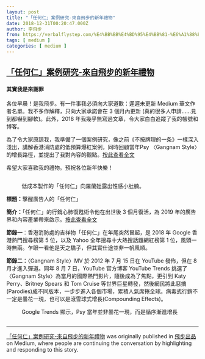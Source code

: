 ```yaml
---
layout: post
title: "「任何仁」案例研究-來自飛步的新年禮物"
date: 2018-12-31T00:20:47.000Z
author: 李飛步
from: https://verbalflystep.com/%E4%BB%BB%E4%BD%95%E4%BB%81-%E6%A1%88%E4%BE%8B%E7%A0%94%E7%A9%B6-%E4%BE%86%E8%87%AA%E9%A3%9B%E6%AD%A5%E7%9A%84%E6%96%B0%E5%B9%B4%E7%A6%AE%E7%89%A9-5508e687bcc0?source=rss-7e0de79fece------2
tags: [ medium ]
categories: [ medium ]
---
```

<!--1546215647000-->
[「任何仁」案例研究-來自飛步的新年禮物](https://verbalflystep.com/%E4%BB%BB%E4%BD%95%E4%BB%81-%E6%A1%88%E4%BE%8B%E7%A0%94%E7%A9%B6-%E4%BE%86%E8%87%AA%E9%A3%9B%E6%AD%A5%E7%9A%84%E6%96%B0%E5%B9%B4%E7%A6%AE%E7%89%A9-5508e687bcc0?source=rss-7e0de79fece------2)
------

<div>
<h4>其實我是來謝罪</h4><p>各位早晨！是我飛步。有一件事我必須向大家道歉：遲遲未更新 Medium 華文作者名單。我不多作解釋，只向大家承諾會在 3 個月內更新 (真的很多人申請……見到都嚇到腳軟)。此外，2018 年我幾乎無寫過文章，令大家白白追蹤了我的帳號和博客。</p><p>為了令大家原諒我，我準備了一個案例研究，像之前《不按牌理的一条》一樣深入淺出，講解香港消防處的低預算爆紅案例，同時回顧當年Psy 〈Gangnam Style〉的增長路徑，並提出了我對內容的觀點。<a href="https://verbalflystep.com/%E4%BB%BB%E4%BD%95%E4%BB%81-%E6%AD%8C%E8%A9%9E-%E6%83%A1%E6%90%9E-%E5%B7%A6%E6%89%8B-%E5%8F%B3%E6%89%8B-%E5%AE%A3%E5%82%B3%E7%89%87-%E6%B6%88%E9%98%B2%E8%99%95-%E5%85%A7%E5%AE%B9-%E8%A1%8C%E9%8A%B7-%E6%A1%88%E4%BE%8B-8fafdd6ebeda?utm_source=medium-letters">按此查看全文</a></p><p>希望大家喜歡我的禮物。預祝各位新年快樂！</p><figure><img alt="" src="https://cdn-images-1.medium.com/max/1024/1*gbDBP9FxBaoRstFW0GrP3A.jpeg" /></figure><figure><img alt="" src="https://cdn-images-1.medium.com/max/1024/1*N2X-UKKS_brJLxYauP2-EQ.jpeg" /><figcaption>低成本製作的「任何仁」向羅蘭姐露出性感小肚腩。</figcaption></figure><p><strong>標題：</strong>擊醒廣告人的「任何仁」</p><p><strong>簡介：</strong>「任何仁」的行銷心肺復甦術令他在出世後 3 個月復活，為 2019 年的廣告界和內容產業帶來啟示。<a href="https://verbalflystep.com/%E4%BB%BB%E4%BD%95%E4%BB%81-%E6%AD%8C%E8%A9%9E-%E6%83%A1%E6%90%9E-%E5%B7%A6%E6%89%8B-%E5%8F%B3%E6%89%8B-%E5%AE%A3%E5%82%B3%E7%89%87-%E6%B6%88%E9%98%B2%E8%99%95-%E5%85%A7%E5%AE%B9-%E8%A1%8C%E9%8A%B7-%E6%A1%88%E4%BE%8B-8fafdd6ebeda?utm_source=medium-letters">按此查看全文</a></p><p><strong>節錄一</strong>：香港消防處的吉祥物「任何仁」在年尾突然冒起，是 2018 年 Google 香港熱門搜尋榜第 5 位，以及 Yahoo 全年搜尋十大熱搜話題網紅榜第 1 位，風頭一時無兩。乍眼一看他是天之驕子，但其實仕途並非一帆風順。</p><p><strong>節錄二：</strong>〈Gangnam Style〉MV 於 2012 年 7 月 15 日在 YouTube 發佈，但在 8 月才進入彈道。同年 8 月 7 日，YouTube 官方博客 YouTube Trends 挑選了〈Gangnam Style〉為當月的國際熱門影片，隨後成為了焦點，更引到 Katy Perry、Britney Spears 和 Tom Cruise 等世界巨星轉發，然後網民將此惡搞(Parodies)成不同版本，一步步進入各個市場，累積人氣席捲全球。病毒式行銷不一定是曇花一現，也可以是滾雪球式增長(Compounding Effects)。</p><figure><img alt="" src="https://cdn-images-1.medium.com/max/1024/1*WGGbsxow2hKwMDRCvdw8Og.jpeg" /><figcaption>Google Trends 顯示，Psy 當年並非曇花一現，而是循序漸進增長</figcaption></figure><img src="https://medium.com/_/stat?event=post.clientViewed&referrerSource=full_rss&postId=5508e687bcc0" width="1" height="1" alt=""><hr><p><a href="https://verbalflystep.com/%E4%BB%BB%E4%BD%95%E4%BB%81-%E6%A1%88%E4%BE%8B%E7%A0%94%E7%A9%B6-%E4%BE%86%E8%87%AA%E9%A3%9B%E6%AD%A5%E7%9A%84%E6%96%B0%E5%B9%B4%E7%A6%AE%E7%89%A9-5508e687bcc0">「任何仁」案例研究-來自飛步的新年禮物</a> was originally published in <a href="https://verbalflystep.com">飛步出品</a> on Medium, where people are continuing the conversation by highlighting and responding to this story.</p>
</div>
